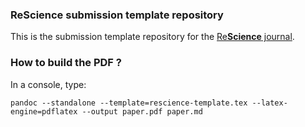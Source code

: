### ReScience submission template repository

This is the submission template repository for the
[Re**Science** journal](https://github.com/ReScience/ReScience/wiki).

### How to build the PDF ?

In a console, type:

```
pandoc --standalone --template=rescience-template.tex --latex-engine=pdflatex --output paper.pdf paper.md
```
